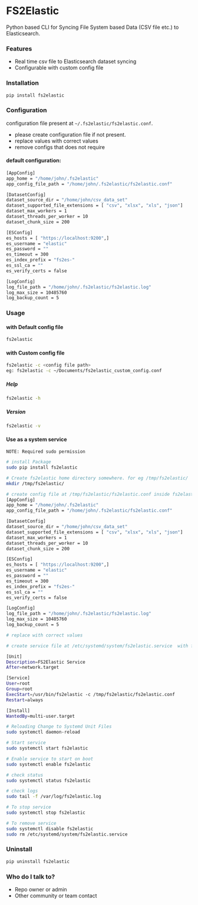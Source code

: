 # FS2Elastic

Python based CLI for Syncing File System based Data (CSV file etc.) to Elasticsearch.

### Features

- Real time csv file to Elasticsearch dataset syncing
- Configurable with custom config file

### Installation

```bash
pip install fs2elastic
```

### Configuration

configuration file present at `~/.fs2elastic/fs2elastic.conf`.

- please create configuration file if not present.
- replace values with correct values
- remove configs that does not require

#### default configuration:

```bash
[AppConfig]
app_home = "/home/john/.fs2elastic"
app_config_file_path = "/home/john/.fs2elastic/fs2elastic.conf"

[DatasetConfig]
dataset_source_dir = "/home/john/csv_data_set"
dataset_supported_file_extensions = [ "csv", "xlsx", "xls", "json"]
dataset_max_workers = 1
dataset_threads_per_worker = 10
dataset_chunk_size = 200

[ESConfig]
es_hosts = [ "https://localhost:9200",]
es_username = "elastic"
es_password = ""
es_timeout = 300
es_index_prefix = "fs2es-"
es_ssl_ca = ""
es_verify_certs = false

[LogConfig]
log_file_path = "/home/john/.fs2elastic/fs2elastic.log"
log_max_size = 10485760
log_backup_count = 5
```

### Usage

#### with Default config file

```bash
fs2elastic
```

#### with Custom config file

```bash
fs2elastic -c <config file path>
eg: fs2elastic -c ~/Documents/fs2elastic_custom_config.conf
```

##### Help

```bash
fs2elastic -h
```

##### Version

```bash
fs2elastic -v
```

#### Use as a system service

`NOTE: Required sudo permission`

```bash
# install Package
sudo pip install fs2elastic
```

```bash
# Create fs2elastic home directory somewhere. for eg /tmp/fs2elastic/
mkdir /tmp/fs2elastic/
```

```bash
# create config file at /tmp/fs2elastic/fs2elastic.conf inside fs2elastic home directory created above
[AppConfig]
app_home = "/home/john/.fs2elastic"
app_config_file_path = "/home/john/.fs2elastic/fs2elastic.conf"

[DatasetConfig]
dataset_source_dir = "/home/john/csv_data_set"
dataset_supported_file_extensions = [ "csv", "xlsx", "xls", "json"]
dataset_max_workers = 1
dataset_threads_per_worker = 10
dataset_chunk_size = 200

[ESConfig]
es_hosts = [ "https://localhost:9200",]
es_username = "elastic"
es_password = ""
es_timeout = 300
es_index_prefix = "fs2es-"
es_ssl_ca = ""
es_verify_certs = false

[LogConfig]
log_file_path = "/home/john/.fs2elastic/fs2elastic.log"
log_max_size = 10485760
log_backup_count = 5

# replace with correct values
```

```bash
# create service file at /etc/systemd/system/fs2elastic.service  with following content

[Unit]
Description=FS2Elastic Service
After=network.target

[Service]
User=root
Group=root
ExecStart=/usr/bin/fs2elastic -c /tmp/fs2elastic/fs2elastic.conf
Restart=always

[Install]
WantedBy=multi-user.target
```

```bash
# Reloading Change to Systemd Unit Files
sudo systemctl daemon-reload
```

```bash
# Start service
sudo systemctl start fs2elastic
```

```bash
# Enable service to start on boot
sudo systemctl enable fs2elastic
```

```bash
# check status
sudo systemctl status fs2elastic
```

```bash
# check logs
sudo tail -f /var/log/fs2elastic.log
```

```bash
# To stop service
sudo systemctl stop fs2elastic
```

```bash
# To remove service
sudo systemctl disable fs2elastic
sudo rm /etc/systemd/system/fs2elastic.service

```

### Uninstall

```bash
pip uninstall fs2elastic
```

### Who do I talk to?

- Repo owner or admin
- Other community or team contact
